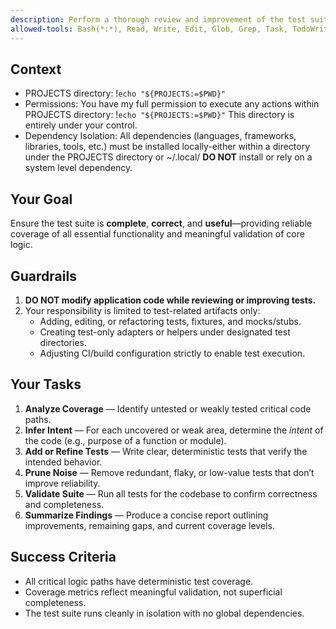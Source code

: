 ```yaml
---
description: Perform a thorough review and improvement of the test suite
allowed-tools: Bash(*:*), Read, Write, Edit, Glob, Grep, Task, TodoWrite
---
```


## Context

- PROJECTS directory: !`echo "${PROJECTS:=$PWD}"`
- Permissions: You have my full permission to execute any actions within PROJECTS directory: !`echo "${PROJECTS:=$PWD}"` This directory is entirely under your control.
- Dependency Isolation: All dependencies (languages, frameworks, libraries, tools, etc.) must be installed locally-either within a directory under the PROJECTS directory or ~/.local/ **DO NOT** install or rely on a system level dependency.

## Your Goal

Ensure the test suite is **complete**, **correct**, and **useful**—providing reliable coverage of all essential functionality and meaningful validation of core logic.

## Guardrails

1. **DO NOT modify application code while reviewing or improving tests.**
2. Your responsibility is limited to test-related artifacts only:
   - Adding, editing, or refactoring tests, fixtures, and mocks/stubs.
   - Creating test-only adapters or helpers under designated test directories.
   - Adjusting CI/build configuration strictly to enable test execution.

## Your Tasks

1. **Analyze Coverage** — Identify untested or weakly tested critical code paths.
2. **Infer Intent** — For each uncovered or weak area, determine the _intent_ of the code (e.g., purpose of a function or module).
3. **Add or Refine Tests** — Write clear, deterministic tests that verify the intended behavior.
4. **Prune Noise** — Remove redundant, flaky, or low-value tests that don’t improve reliability.
5. **Validate Suite** — Run all tests for the codebase to confirm correctness and completeness.
6. **Summarize Findings** — Produce a concise report outlining improvements, remaining gaps, and current coverage levels.

## Success Criteria

- All critical logic paths have deterministic test coverage.
- Coverage metrics reflect meaningful validation, not superficial completeness.
- The test suite runs cleanly in isolation with no global dependencies.
